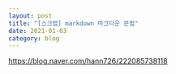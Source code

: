 ```yaml
---
layout: post
title: "[스크랩] markdown 마크다운 문법"
date: 2021-01-03
category: blog
---
```



<https://blog.naver.com/hann726/222085738118>
